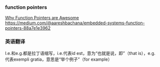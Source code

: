 
### function pointers

[Why Function Pointers are Awesome](https://www.youtube.com/watch?v=PcAD6gjNUVw)
https://medium.com/@aareshbachana/embedded-systems-function-pointers-88a7e1e3962


### 英语翻译

I.e.和e.g.都是拉丁语缩写，i.e.代表id est，意为“也就是说，即”（that is），e.g.代表exempli gratia，意思是“举个例子”（for example）
